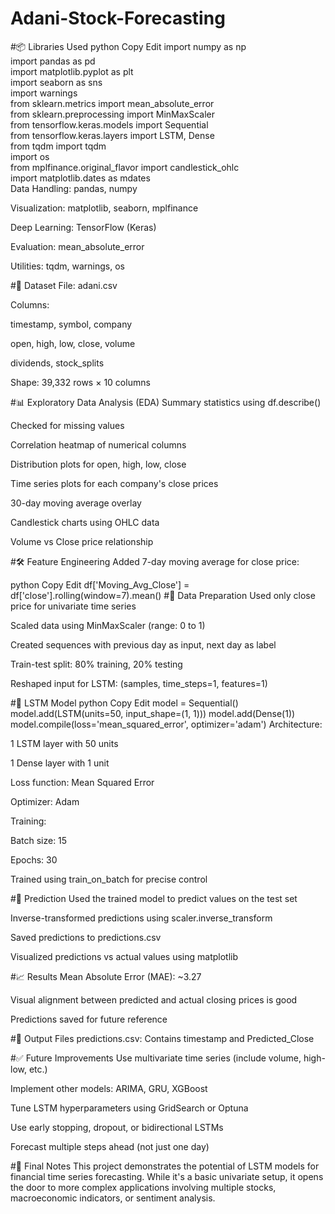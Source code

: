 # Adani-Stock-Forecasting
#📦 Libraries Used
python
Copy
Edit
import numpy as np  
import pandas as pd  
import matplotlib.pyplot as plt  
import seaborn as sns  
import warnings  
from sklearn.metrics import mean_absolute_error  
from sklearn.preprocessing import MinMaxScaler  
from tensorflow.keras.models import Sequential  
from tensorflow.keras.layers import LSTM, Dense  
from tqdm import tqdm  
import os  
from mplfinance.original_flavor import candlestick_ohlc  
import matplotlib.dates as mdates  
Data Handling: pandas, numpy

Visualization: matplotlib, seaborn, mplfinance

Deep Learning: TensorFlow (Keras)

Evaluation: mean_absolute_error

Utilities: tqdm, warnings, os

#📁 Dataset
File: adani.csv

Columns:

timestamp, symbol, company

open, high, low, close, volume

dividends, stock_splits

Shape: 39,332 rows × 10 columns

#📊 Exploratory Data Analysis (EDA)
Summary statistics using df.describe()

Checked for missing values

Correlation heatmap of numerical columns

Distribution plots for open, high, low, close

Time series plots for each company's close prices

30-day moving average overlay

Candlestick charts using OHLC data

Volume vs Close price relationship

#🛠 Feature Engineering
Added 7-day moving average for close price:

python
Copy
Edit
df['Moving_Avg_Close'] = df['close'].rolling(window=7).mean()
#🧪 Data Preparation
Used only close price for univariate time series

Scaled data using MinMaxScaler (range: 0 to 1)

Created sequences with previous day as input, next day as label

Train-test split: 80% training, 20% testing

Reshaped input for LSTM: (samples, time_steps=1, features=1)

#🧠 LSTM Model
python
Copy
Edit
model = Sequential()
model.add(LSTM(units=50, input_shape=(1, 1)))
model.add(Dense(1))
model.compile(loss='mean_squared_error', optimizer='adam')
Architecture:

1 LSTM layer with 50 units

1 Dense layer with 1 unit

Loss function: Mean Squared Error

Optimizer: Adam

Training:

Batch size: 15

Epochs: 30

Trained using train_on_batch for precise control

#🔮 Prediction
Used the trained model to predict values on the test set

Inverse-transformed predictions using scaler.inverse_transform

Saved predictions to predictions.csv

Visualized predictions vs actual values using matplotlib

#📈 Results
Mean Absolute Error (MAE): ~3.27

Visual alignment between predicted and actual closing prices is good

Predictions saved for future reference

#📁 Output Files
predictions.csv: Contains timestamp and Predicted_Close

#✅ Future Improvements
Use multivariate time series (include volume, high-low, etc.)

Implement other models: ARIMA, GRU, XGBoost

Tune LSTM hyperparameters using GridSearch or Optuna

Use early stopping, dropout, or bidirectional LSTMs

Forecast multiple steps ahead (not just one day)

#🧠 Final Notes
This project demonstrates the potential of LSTM models for financial time series forecasting. While it's a basic univariate setup, it opens the door to more complex applications involving multiple stocks, macroeconomic indicators, or sentiment analysis.

